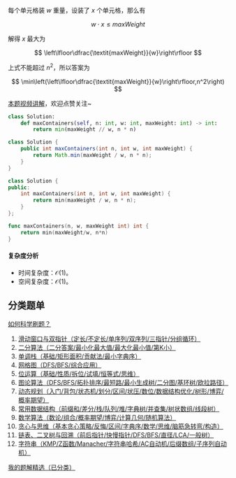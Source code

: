 每个单元格装 $w$ 重量，设装了 $x$ 个单元格，那么有

$$
w\cdot x \le \textit{maxWeight}
$$

解得 $x$ 最大为

$$
\left\lfloor\dfrac{\textit{maxWeight}}{w}\right\rfloor
$$

上式不能超过 $n^2$，所以答案为

$$
\min\left(\left\lfloor\dfrac{\textit{maxWeight}}{w}\right\rfloor,n^2\right)
$$

[本题视频讲解](https://www.bilibili.com/video/BV12eXYYVE5H/)，欢迎点赞关注~

```py [sol-Python3]
class Solution:
    def maxContainers(self, n: int, w: int, maxWeight: int) -> int:
        return min(maxWeight // w, n * n)
```

```java [sol-Java]
class Solution {
    public int maxContainers(int n, int w, int maxWeight) {
        return Math.min(maxWeight / w, n * n);
    }
}
```

```cpp [sol-C++]
class Solution {
public:
    int maxContainers(int n, int w, int maxWeight) {
        return min(maxWeight / w, n * n);
    }
};
```

```go [sol-Go]
func maxContainers(n, w, maxWeight int) int {
	return min(maxWeight/w, n*n)
}
```

#### 复杂度分析

- 时间复杂度：$\mathcal{O}(1)$。
- 空间复杂度：$\mathcal{O}(1)$。

## 分类题单

[如何科学刷题？](https://leetcode.cn/circle/discuss/RvFUtj/)

1. [滑动窗口与双指针（定长/不定长/单序列/双序列/三指针/分组循环）](https://leetcode.cn/circle/discuss/0viNMK/)
2. [二分算法（二分答案/最小化最大值/最大化最小值/第K小）](https://leetcode.cn/circle/discuss/SqopEo/)
3. [单调栈（基础/矩形面积/贡献法/最小字典序）](https://leetcode.cn/circle/discuss/9oZFK9/)
4. [网格图（DFS/BFS/综合应用）](https://leetcode.cn/circle/discuss/YiXPXW/)
5. [位运算（基础/性质/拆位/试填/恒等式/思维）](https://leetcode.cn/circle/discuss/dHn9Vk/)
6. [图论算法（DFS/BFS/拓扑排序/最短路/最小生成树/二分图/基环树/欧拉路径）](https://leetcode.cn/circle/discuss/01LUak/)
7. [动态规划（入门/背包/状态机/划分/区间/状压/数位/数据结构优化/树形/博弈/概率期望）](https://leetcode.cn/circle/discuss/tXLS3i/)
8. [常用数据结构（前缀和/差分/栈/队列/堆/字典树/并查集/树状数组/线段树）](https://leetcode.cn/circle/discuss/mOr1u6/)
9. [数学算法（数论/组合/概率期望/博弈/计算几何/随机算法）](https://leetcode.cn/circle/discuss/IYT3ss/)
10. [贪心与思维（基本贪心策略/反悔/区间/字典序/数学/思维/脑筋急转弯/构造）](https://leetcode.cn/circle/discuss/g6KTKL/)
11. [链表、二叉树与回溯（前后指针/快慢指针/DFS/BFS/直径/LCA/一般树）](https://leetcode.cn/circle/discuss/K0n2gO/)
12. [字符串（KMP/Z函数/Manacher/字符串哈希/AC自动机/后缀数组/子序列自动机）](https://leetcode.cn/circle/discuss/SJFwQI/)

[我的题解精选（已分类）](https://github.com/EndlessCheng/codeforces-go/blob/master/leetcode/SOLUTIONS.md)

